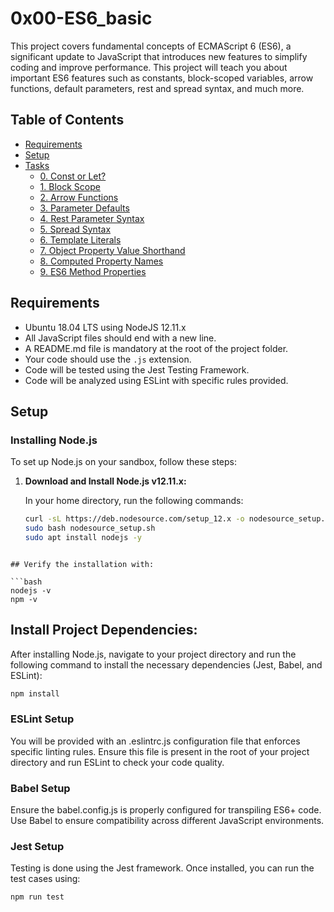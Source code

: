 # 0x00-ES6_basic

This project covers fundamental concepts of ECMAScript 6 (ES6), a significant update to JavaScript that introduces new features to simplify coding and improve performance. This project will teach you about important ES6 features such as constants, block-scoped variables, arrow functions, default parameters, rest and spread syntax, and much more.

## Table of Contents

- [Requirements](#requirements)
- [Setup](#setup)
- [Tasks](#tasks)
  - [0. Const or Let?](#0-const-or-let)
  - [1. Block Scope](#1-block-scope)
  - [2. Arrow Functions](#2-arrow-functions)
  - [3. Parameter Defaults](#3-parameter-defaults)
  - [4. Rest Parameter Syntax](#4-rest-parameter-syntax)
  - [5. Spread Syntax](#5-spread-syntax)
  - [6. Template Literals](#6-template-literals)
  - [7. Object Property Value Shorthand](#7-object-property-value-shorthand)
  - [8. Computed Property Names](#8-computed-property-names)
  - [9. ES6 Method Properties](#9-es6-method-properties)
  
## Requirements

- Ubuntu 18.04 LTS using NodeJS 12.11.x
- All JavaScript files should end with a new line.
- A README.md file is mandatory at the root of the project folder.
- Your code should use the `.js` extension.
- Code will be tested using the Jest Testing Framework.
- Code will be analyzed using ESLint with specific rules provided.

## Setup

### Installing Node.js

To set up Node.js on your sandbox, follow these steps:

1. **Download and Install Node.js v12.11.x:**

   In your home directory, run the following commands:
   
   ```bash
   curl -sL https://deb.nodesource.com/setup_12.x -o nodesource_setup.sh
   sudo bash nodesource_setup.sh
   sudo apt install nodejs -y
```

## Verify the installation with:

```bash
nodejs -v
npm -v
```

## Install Project Dependencies:

After installing Node.js, navigate to your project directory and run the following command to install the necessary dependencies (Jest, Babel, and ESLint):

```bash
npm install
```

### ESLint Setup
You will be provided with an .eslintrc.js configuration file that enforces specific linting rules. Ensure this file is present in the root of your project directory and run ESLint to check your code quality.

### Babel Setup
Ensure the babel.config.js is properly configured for transpiling ES6+ code. Use Babel to ensure compatibility across different JavaScript environments.

### Jest Setup
Testing is done using the Jest framework. Once installed, you can run the test cases using:

```bash
npm run test
```
